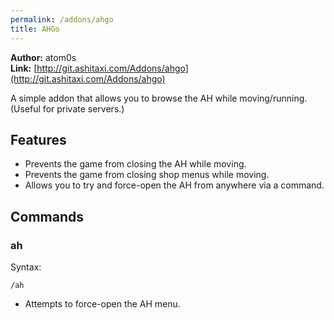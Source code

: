 ```yaml
---
permalink: /addons/ahgo
title: AHGo
---
```


**Author:** atom0s<br/>
**Link:** [http://git.ashitaxi.com/Addons/ahgo](http://git.ashitaxi.com/Addons/ahgo)

A simple addon that allows you to browse the AH while moving/running. (Useful for private servers.)

## Features

  * Prevents the game from closing the AH while moving.
  * Prevents the game from closing shop menus while moving.
  * Allows you to try and force-open the AH from anywhere via a command.

## Commands

### ah
Syntax:
```
/ah
```
  * Attempts to force-open the AH menu. 